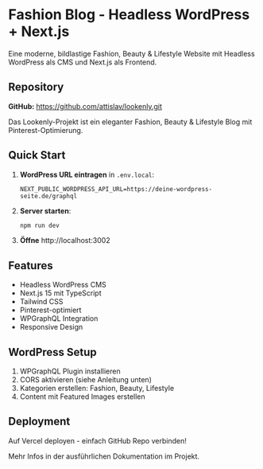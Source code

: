 # Fashion Blog - Headless WordPress + Next.js

Eine moderne, bildlastige Fashion, Beauty & Lifestyle Website mit Headless WordPress als CMS und Next.js als Frontend.

## Repository

**GitHub:** https://github.com/attislav/lookenly.git

Das Lookenly-Projekt ist ein eleganter Fashion, Beauty & Lifestyle Blog mit Pinterest-Optimierung.

## Quick Start

1. **WordPress URL eintragen** in `.env.local`:
   ```
   NEXT_PUBLIC_WORDPRESS_API_URL=https://deine-wordpress-seite.de/graphql
   ```

2. **Server starten**:
   ```bash
   npm run dev
   ```

3. **Öffne** http://localhost:3002

## Features

- Headless WordPress CMS
- Next.js 15 mit TypeScript
- Tailwind CSS
- Pinterest-optimiert
- WPGraphQL Integration
- Responsive Design

## WordPress Setup

1. WPGraphQL Plugin installieren
2. CORS aktivieren (siehe Anleitung unten)
3. Kategorien erstellen: Fashion, Beauty, Lifestyle
4. Content mit Featured Images erstellen

## Deployment

Auf Vercel deployen - einfach GitHub Repo verbinden!

Mehr Infos in der ausführlichen Dokumentation im Projekt.
